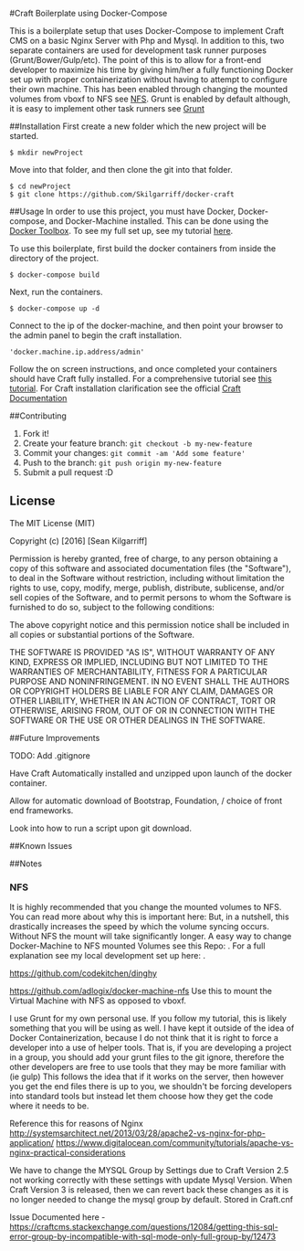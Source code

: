 #Craft Boilerplate using Docker-Compose

This is a boilerplate setup that uses Docker-Compose to implement Craft CMS on a basic Nginx Server with Php and Mysql. In addition to this, two separate containers are used for development task runner purposes (Grunt/Bower/Gulp/etc). The point of this is to allow for a front-end developer to maximize his time by giving him/her a fully functioning Docker set up with proper containerization without having to attempt to configure their own machine. This has been enabled through changing the mounted volumes from vboxf to NFS see [NFS](#nfs). Grunt is enabled by default although, it is easy to implement other task runners see [Grunt](#grunt)

##Installation
First create a new folder which the new project will be started.

    $ mkdir newProject

Move into that folder, and then clone the git into that folder.

    $ cd newProject
    $ git clone https://github.com/Skilgarriff/docker-craft

##Usage
In order to use this project, you must have Docker, Docker-compose, and Docker-Machine installed. This can be done using the [Docker Toolbox](https://www.docker.com/docker-toolbox). To see my full set up, see my tutorial [here](http://www.seankilgarriff.com/blog/docker).

To use this boilerplate, first build the docker containers from inside the directory of the project.

    $ docker-compose build

Next, run the containers.

    $ docker-compose up -d

Connect to the ip of the docker-machine, and then point your browser to the admin panel to begin the craft installation.

    'docker.machine.ip.address/admin'

Follow the on screen instructions, and once completed your containers should have Craft fully installed. For a comprehensive tutorial see [this tutorial](http://www.SeanKilgarriff.com/blog/docker-craft). For Craft installation clarification see the official [Craft Documentation](https://craftcms.com/docs/installing)

##Contributing

1. Fork it!
2. Create your feature branch: `git checkout -b my-new-feature`
3. Commit your changes: `git commit -am 'Add some feature'`
4. Push to the branch: `git push origin my-new-feature`
5. Submit a pull request :D

## License

The MIT License (MIT)

Copyright (c) [2016] [Sean Kilgarriff]

Permission is hereby granted, free of charge, to any person obtaining a copy
of this software and associated documentation files (the "Software"), to deal
in the Software without restriction, including without limitation the rights
to use, copy, modify, merge, publish, distribute, sublicense, and/or sell
copies of the Software, and to permit persons to whom the Software is
furnished to do so, subject to the following conditions:

The above copyright notice and this permission notice shall be included in all
copies or substantial portions of the Software.

THE SOFTWARE IS PROVIDED "AS IS", WITHOUT WARRANTY OF ANY KIND, EXPRESS OR
IMPLIED, INCLUDING BUT NOT LIMITED TO THE WARRANTIES OF MERCHANTABILITY,
FITNESS FOR A PARTICULAR PURPOSE AND NONINFRINGEMENT. IN NO EVENT SHALL THE
AUTHORS OR COPYRIGHT HOLDERS BE LIABLE FOR ANY CLAIM, DAMAGES OR OTHER
LIABILITY, WHETHER IN AN ACTION OF CONTRACT, TORT OR OTHERWISE, ARISING FROM,
OUT OF OR IN CONNECTION WITH THE SOFTWARE OR THE USE OR OTHER DEALINGS IN THE
SOFTWARE.

##Future Improvements

TODO: Add .gitignore

Have Craft Automatically installed and unzipped upon launch of the docker container.

Allow for automatic download of Bootstrap, Foundation, / choice of front end frameworks.

Look into how to run a script upon git download.

##Known Issues


##Notes

### NFS

It is highly recommended that you change the mounted volumes to NFS. You can read more about why this is important here: But, in a nutshell, this drastically increases the speed by which the volume syncing occurs. Without NFS the mount will take significantly longer. A easy way to change Docker-Machine to NFS mounted Volumes see this Repo: . For a full explanation see my local development set up here: .

https://github.com/codekitchen/dinghy

https://github.com/adlogix/docker-machine-nfs
Use this to mount the Virtual Machine with NFS as opposed to vboxf.

I use Grunt for my own personal use. If you follow my tutorial, this is likely something that you will be using as well. I have kept it outside of the idea of Docker Containerization, because I do not think that it is right to force a developer into a use of helper tools. That is, if you are developing a project in a group, you should add your grunt files to the git ignore, therefore the other developers are free to use tools that they may be more familiar with (ie gulp) This follows the idea that if it works on the server, then however you get the end files there is up to you, we shouldn't be forcing developers into standard tools but instead let them choose how they get the code where it needs to be.

Reference this for reasons of Nginx
http://systemsarchitect.net/2013/03/28/apache2-vs-nginx-for-php-application/
https://www.digitalocean.com/community/tutorials/apache-vs-nginx-practical-considerations

We have to change the MYSQL Group by Settings due to Craft Version 2.5 not working correctly with these settings with update Mysql Version. When Craft Version 3 is released, then we can revert back these changes as it is no longer needed to change the mysql group by default.  Stored in Craft.cnf

Issue Documented here - https://craftcms.stackexchange.com/questions/12084/getting-this-sql-error-group-by-incompatible-with-sql-mode-only-full-group-by/12473
